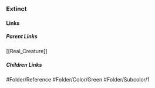 ### Extinct
#### Links
##### Parent Links
[[Real_Creature]]
##### Children Links
#Folder/Reference
#Folder/Color/Green
#Folder/Subcolor/1
